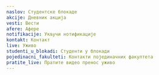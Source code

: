 ```yaml
---
naslov: Студентске блокаде
akcije: Дневник акција
vesti: Вести
afere: Афере
notifikacije: Укључи нотификације
kontakt: Контакт
live: Уживо
studenti_u_blokadi: Студенти у блокади
pojedinacni_fakulteti: Контакти појединачних факултета
pratite_live: Пратите видео пренос уживо
---
```


